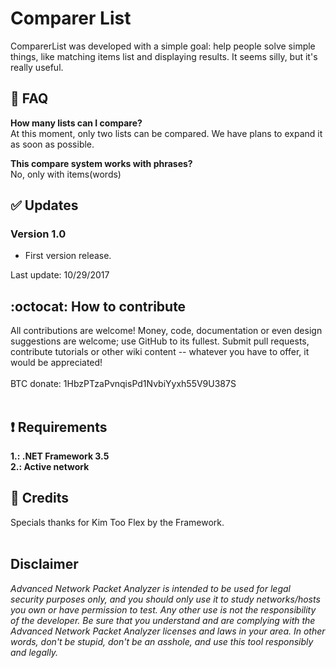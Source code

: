 # Comparer List
ComparerList was developed with a simple goal: help people solve simple things, like matching items list and displaying results. It seems silly, but it's really useful.

## :trident: FAQ

**How many lists can I compare?**<br>
At this moment, only two lists can be compared. We have plans to expand it as soon as possible.

**This compare system works with phrases?**<br>
No, only with items(words)

## :white_check_mark: Updates
### Version 1.0<br>
- First version release.<br>

Last update: 10/29/2017

## :octocat: How to contribute
All contributions are welcome! Money, code, documentation or even design suggestions are welcome; use GitHub to its fullest. Submit pull requests, contribute tutorials or other wiki content -- whatever you have to offer, it would be appreciated!<br><br>
BTC donate: 1HbzPTzaPvnqisPd1NvbiYyxh55V9U387S<br><br>

## :heavy_exclamation_mark: Requirements
**1.: .NET Framework 3.5**<br>
**2.: Active network**

## :scroll: Credits
Specials thanks for Kim Too Flex by the Framework.
<br>
<br>
## Disclaimer
*Advanced Network Packet Analyzer is intended to be used for legal security purposes only, and you should only use it to study networks/hosts you own or have permission to test. Any other use is not the responsibility of the developer. Be sure that you understand and are complying with the Advanced Network Packet Analyzer licenses and laws in your area. In other words, don't be stupid, don't be an asshole, and use this tool responsibly and legally.*
